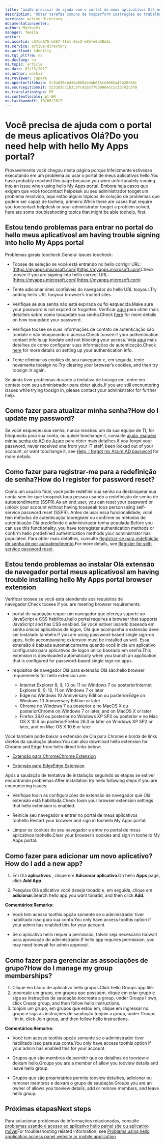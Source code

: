 ```yaml
---
title: "aaaDo precisar de ajuda com o portal de meus aplicativos Olá no Active Directory do Azure | Microsoft Docs"
description: "Obter tarefas comuns de tooperform instruções ao trabalhar com o painel de acesso de saudação."
services: active-directory
documentationcenter: 
author: MarkusVi
manager: femila
editor: 
ms.assetid: c67cd675-b567-41e1-8bc2-e06fe0b38d3b
ms.service: active-directory
ms.workload: identity
ms.tgt_pltfrm: na
ms.devlang: na
ms.topic: article
ms.date: 07/15/2017
ms.author: markvi
ms.reviewer: japere
ms.openlocfilehash: 5c9a820ab434e068abdab615cd4065a42b28d88c
ms.sourcegitcommit: 523283cc1b3c37c428e77850964dc1c33742c5f0
ms.translationtype: MT
ms.contentlocale: pt-BR
ms.lasthandoff: 10/06/2017
---
```

# <a name="do-you-need-help-with-hello-my-apps-portal"></a><span data-ttu-id="7299a-103">Você precisa de ajuda com o portal de meus aplicativos Olá?</span><span class="sxs-lookup"><span data-stu-id="7299a-103">Do you need help with hello My Apps portal?</span></span>

<span data-ttu-id="7299a-104">Provavelmente você chegou nesta página porque Infelizmente estivesse executando em um problema ao usar o portal de meus aplicativos hello.</span><span class="sxs-lookup"><span data-stu-id="7299a-104">You have probably reached this page because you were unfortunately running into an issue when using hello My Apps portal.</span></span> <span data-ttu-id="7299a-105">Embora haja casos que exigem que você toocontact helpdesk ou seu administrador tooget um problema resolvido, aqui estão alguns tópicos de solução de problemas que podem ser capaz de toohelp, primeiro.</span><span class="sxs-lookup"><span data-stu-id="7299a-105">While there are cases that require you toocontact helpdesk or your administrator tooget a problem solved, here are some troubleshooting topics that might be able toohelp, first.</span></span>

## <a name="i-am-having-trouble-signing-into-hello-my-apps-portal"></a><span data-ttu-id="7299a-106">Estou tendo problemas para entrar no portal do hello meus aplicativos</span><span class="sxs-lookup"><span data-stu-id="7299a-106">I am having trouble signing into hello My Apps portal</span></span>

<span data-ttu-id="7299a-107">Problemas gerais toocheck:</span><span class="sxs-lookup"><span data-stu-id="7299a-107">General issues toocheck:</span></span>

- <span data-ttu-id="7299a-108">Toosee de seleção se você está entrando no hello corrigir URL: [https://myapps.microsoft.com](https://myapps.microsoft.com)</span><span class="sxs-lookup"><span data-stu-id="7299a-108">Check toosee if you are signing into hello correct URL: [https://myapps.microsoft.com](https://myapps.microsoft.com)</span></span>

- <span data-ttu-id="7299a-109">Tente adicionar sites confiáveis do navegador do hello URL tooyour.</span><span class="sxs-lookup"><span data-stu-id="7299a-109">Try adding hello URL tooyour browser’s trusted sites.</span></span>

- <span data-ttu-id="7299a-110">Verifique se sua senha não está expirada ou foi esquecida.</span><span class="sxs-lookup"><span data-stu-id="7299a-110">Make sure your password is not expired or forgotten.</span></span> <span data-ttu-id="7299a-111">Verificar [aqui](active-directory-passwords-update-your-own-password.md) para obter mais detalhes sobre como tooupdate sua senha.</span><span class="sxs-lookup"><span data-stu-id="7299a-111">Check [here](active-directory-passwords-update-your-own-password.md) for more details on how tooupdate your password.</span></span>

- <span data-ttu-id="7299a-112">Verifique toosee se suas informações de contato de autenticação são toodate e não bloqueando o acesso.</span><span class="sxs-lookup"><span data-stu-id="7299a-112">Check toosee if your authentication contact info is up toodate and not blocking your access.</span></span> <span data-ttu-id="7299a-113">Veja [aqui](https://docs.microsoft.com/en-us/azure/multi-factor-authentication/end-user/multi-factor-authentication-end-user) mais detalhes de como configurar suas informações de autenticação.</span><span class="sxs-lookup"><span data-stu-id="7299a-113">Check [here](https://docs.microsoft.com/en-us/azure/multi-factor-authentication/end-user/multi-factor-authentication-end-user) for more details on setting up your authentication info.</span></span>

- <span data-ttu-id="7299a-114">Tente eliminar os cookies do seu navegador e, em seguida, tente novamente toosign no.</span><span class="sxs-lookup"><span data-stu-id="7299a-114">Try clearing your browser’s cookies, and then try toosign in again.</span></span>

<span data-ttu-id="7299a-115">Se ainda tiver problemas durante a tentativa de toosign em, entre em contato com seu administrador para obter ajuda.</span><span class="sxs-lookup"><span data-stu-id="7299a-115">If you are still encountering issues while trying toosign in, please contact your administrator for further help.</span></span>


## <a name="how-do-i-update-my-password"></a><span data-ttu-id="7299a-116">Como fazer para atualizar minha senha?</span><span class="sxs-lookup"><span data-stu-id="7299a-116">How do I update my password?</span></span>

<span data-ttu-id="7299a-117">Se você esqueceu sua senha, nunca recebeu um da sua equipe de TI, foi bloqueada para sua conta, ou quiser toochange it, consulte [ajuda, esqueci minha senha do AD do Azure](active-directory-passwords-update-your-own-password.md) para obter mais detalhes.</span><span class="sxs-lookup"><span data-stu-id="7299a-117">If you forgot your password, never received one from your IT staff, been locked out of your account, or want toochange it, see [Help, I forgot my Azure AD password](active-directory-passwords-update-your-own-password.md) for more details.</span></span>

## <a name="how-do-i-register-for-password-reset"></a><span data-ttu-id="7299a-118">Como fazer para registrar-me para a redefinição de senha?</span><span class="sxs-lookup"><span data-stu-id="7299a-118">How do I register for password reset?</span></span>

<span data-ttu-id="7299a-119">Como um usuário final, você pode redefinir sua senha ou desbloquear sua conta sem ter que toospeak tooa pessoa usando a redefinição de senha de autoatendimento (SSPR).</span><span class="sxs-lookup"><span data-stu-id="7299a-119">As an end user, you can reset your password or unlock your account without having toospeak tooa person using self-service password reset (SSPR).</span></span> <span data-ttu-id="7299a-120">Antes de usar essa funcionalidade, você tem métodos de autenticação tooregister ou confirme os métodos de autenticação Olá predefinido o administrador tenha populada.</span><span class="sxs-lookup"><span data-stu-id="7299a-120">Before you can use this functionality, you have tooregister authentication methods or confirm hello predefined authentication methods your administrator has populated.</span></span> <span data-ttu-id="7299a-121">Para obter mais detalhes, consulte [Registrar-se para redefinição de senha de por autoatendimento](active-directory-passwords-reset-register.md).</span><span class="sxs-lookup"><span data-stu-id="7299a-121">For more details, see [Register for self-service password reset](active-directory-passwords-reset-register.md).</span></span>


## <a name="i-am-having-trouble-installing-hello-my-apps-portal-browser-extension"></a><span data-ttu-id="7299a-122">Estou tendo problemas ao instalar Olá extensão de navegador portal meus aplicativos</span><span class="sxs-lookup"><span data-stu-id="7299a-122">I am having trouble installing hello My Apps portal browser extension</span></span>

<span data-ttu-id="7299a-123">Verificar toosee se você está atendendo aos requisitos de navegador:</span><span class="sxs-lookup"><span data-stu-id="7299a-123">Check toosee if you are meeting browser requirements:</span></span>

- <span data-ttu-id="7299a-124">portal de saudação requer um navegador que ofereça suporte ao JavaScript e CSS habilitou.</span><span class="sxs-lookup"><span data-stu-id="7299a-124">hello portal requires a browser that supports JavaScript and has CSS enabled.</span></span> <span data-ttu-id="7299a-125">Se você estiver usando baseada em senha únicos aplicativos de logon, Olá que acompanha a extensão deve ser instalado também.</span><span class="sxs-lookup"><span data-stu-id="7299a-125">If you are using password-based single sign-on apps, hello accompanying extension must be installed as well.</span></span> <span data-ttu-id="7299a-126">Essa extensão é baixada automaticamente quando você inicia um aplicativo configurado para aplicativos de logon único baseado em senha.</span><span class="sxs-lookup"><span data-stu-id="7299a-126">This extension is downloaded automatically when you launch an application that is configured for password-based single sign-on apps.</span></span>

- <span data-ttu-id="7299a-127">requisitos de navegador Olá para extensão Olá são:</span><span class="sxs-lookup"><span data-stu-id="7299a-127">hello browser requirements for hello extension are:</span></span>
    - <span data-ttu-id="7299a-128">Internet Explorer 8, 9, 10 ou 11 no Windows 7 ou posterior</span><span class="sxs-lookup"><span data-stu-id="7299a-128">Internet Explorer 8, 9, 10, 11 on Windows 7 or later</span></span>
    - <span data-ttu-id="7299a-129">Edge no Windows 10 Anniversary Edition ou posterior</span><span class="sxs-lookup"><span data-stu-id="7299a-129">Edge on Windows 10 Anniversary Edition or later</span></span>
    - <span data-ttu-id="7299a-130">Chrome no Windows 7 ou posterior e no MacOS X ou posterior</span><span class="sxs-lookup"><span data-stu-id="7299a-130">Chrome on Windows 7 or later, and on MacOS X or later</span></span>
    - <span data-ttu-id="7299a-131">Firefox 26.0 ou posterior no Windows XP SP2 ou posterior e no Mac OS X 10.6 ou posterior</span><span class="sxs-lookup"><span data-stu-id="7299a-131">Firefox 26.0 or later on Windows XP SP2 or later, and on Mac OS X 10.6 or later</span></span>

<span data-ttu-id="7299a-132">Você também pode baixar a extensão de Olá para Chrome e borda de links diretos da saudação abaixo:</span><span class="sxs-lookup"><span data-stu-id="7299a-132">You can also download hello extension for Chrome and Edge from hello direct links below:</span></span>

- [<span data-ttu-id="7299a-133">Extensão para Chrome</span><span class="sxs-lookup"><span data-stu-id="7299a-133">Chrome Extension</span></span>](https://chrome.google.com/webstore/detail/access-panel-extension/ggjhpefgjjfobnfoldnjipclpcfbgbhl)

- [<span data-ttu-id="7299a-134">Extensão para Edge</span><span class="sxs-lookup"><span data-stu-id="7299a-134">Edge Extension</span></span>](https://www.microsoft.com/store/apps/9pc9sckkzk84)

<span data-ttu-id="7299a-135">Após a saudação de tentativa de instalação seguindo as etapas se estiver encontrando problemas:</span><span class="sxs-lookup"><span data-stu-id="7299a-135">After installation try hello following steps if you are encountering issues:</span></span>

- <span data-ttu-id="7299a-136">Verifique tooin as configurações de extensão de navegador que Olá extensão está habilitada.</span><span class="sxs-lookup"><span data-stu-id="7299a-136">Check tooin your browser extension settings that hello extension is enabled.</span></span>

- <span data-ttu-id="7299a-137">Reinicie seu navegador e entrar no portal de meus aplicativos toohello.</span><span class="sxs-lookup"><span data-stu-id="7299a-137">Restart your browser and sign in toohello My Apps portal.</span></span>

- <span data-ttu-id="7299a-138">Limpar os cookies do seu navegador e entre no portal de meus aplicativos toohello.</span><span class="sxs-lookup"><span data-stu-id="7299a-138">Clear your browser’s cookies and sign in toohello My Apps portal.</span></span>

## <a name="how-do-i-add-a-new-app"></a><span data-ttu-id="7299a-139">Como fazer para adicionar um novo aplicativo?</span><span class="sxs-lookup"><span data-stu-id="7299a-139">How do I add a new app?</span></span>

1.  <span data-ttu-id="7299a-140">Em Olá **aplicativos** , clique em **Adicionar aplicativo**.</span><span class="sxs-lookup"><span data-stu-id="7299a-140">On hello **Apps** page, click **Add App**.</span></span>

2.  <span data-ttu-id="7299a-141">Pesquisa Olá aplicativo você deseja tooadd e, em seguida, clique em **adicionar**.</span><span class="sxs-lookup"><span data-stu-id="7299a-141">Search hello app you want tooadd, and then click **Add**.</span></span>

<span data-ttu-id="7299a-142">**Comentários:**</span><span class="sxs-lookup"><span data-stu-id="7299a-142">**Remarks:**</span></span>

- <span data-ttu-id="7299a-143">Você tem acesso toothis opção somente se o administrador tiver habilitado isso para sua conta.</span><span class="sxs-lookup"><span data-stu-id="7299a-143">You only have access toothis option if your admin has enabled this for your account.</span></span>

- <span data-ttu-id="7299a-144">Se o aplicativo hello requer a permissão, talvez seja necessário toowait para aprovação do administrador.</span><span class="sxs-lookup"><span data-stu-id="7299a-144">If hello app requires permission, you may need toowait for admin approval.</span></span>


## <a name="how-do-i-manage-my-group-memberships"></a><span data-ttu-id="7299a-145">Como fazer para gerenciar as associações de grupo?</span><span class="sxs-lookup"><span data-stu-id="7299a-145">How do I manage my group memberships?</span></span>

1. <span data-ttu-id="7299a-146">Clique em bloco de aplicativo hello grupos.</span><span class="sxs-lookup"><span data-stu-id="7299a-146">Click hello Groups app tile.</span></span> 
2. <span data-ttu-id="7299a-147">toocreate um grupo, em grupos que possuem, clique em criar grupo e siga as instruções de saudação.</span><span class="sxs-lookup"><span data-stu-id="7299a-147">toocreate a group, under Groups I own, click Create group, and then follow hello instructions.</span></span>
3. <span data-ttu-id="7299a-148">toojoin um grupo, em grupos que estou em, clique em ingressar no grupo e siga as instruções de saudação.</span><span class="sxs-lookup"><span data-stu-id="7299a-148">toojoin a group, under Groups I'm in, click Join group, and then follow hello instructions.</span></span>

<span data-ttu-id="7299a-149">**Comentários:**</span><span class="sxs-lookup"><span data-stu-id="7299a-149">**Remarks:**</span></span>

- <span data-ttu-id="7299a-150">Você tem acesso toothis opção somente se o administrador tiver habilitado isso para sua conta.</span><span class="sxs-lookup"><span data-stu-id="7299a-150">You only have access toothis option if your admin has enabled this for your account.</span></span>

- <span data-ttu-id="7299a-151">Grupos que são membros de permitir que os detalhes de tooview e deixam hello.</span><span class="sxs-lookup"><span data-stu-id="7299a-151">Groups you are a member of allow you tooview details and leave hello group.</span></span>

- <span data-ttu-id="7299a-152">Grupos que são proprietários permite tooview detalhes, adicionar ou remover membros e deixam o grupo de saudação.</span><span class="sxs-lookup"><span data-stu-id="7299a-152">Groups you are an owner of allows you tooview details, add or remove members, and leave hello group.</span></span>


## <a name="next-steps"></a><span data-ttu-id="7299a-153">Próximas etapas</span><span class="sxs-lookup"><span data-stu-id="7299a-153">Next steps</span></span>

<span data-ttu-id="7299a-154">Para solucionar problemas de informações relacionadas, consulte [problemas usando o acesso ao aplicativo hello painel site ou aplicativo móvel](active-directory-application-access-panel-content-map.md)</span><span class="sxs-lookup"><span data-stu-id="7299a-154">For troubleshooting related information, see [Problems using hello application access panel website or mobile application](active-directory-application-access-panel-content-map.md)</span></span>

